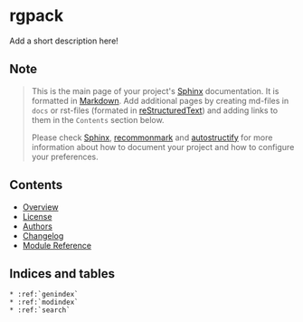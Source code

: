 # rgpack

Add a short description here!


## Note

> This is the main page of your project's [Sphinx] documentation. It is
> formatted in [Markdown]. Add additional pages by creating md-files in
> `docs` or rst-files (formated in [reStructuredText]) and adding links to
> them in the `Contents` section below.
>
> Please check [Sphinx], [recommonmark] and [autostructify] for more information
> about how to document your project and how to configure your preferences.


## Contents

* [Overview](readme)
* [License](license)
* [Authors](authors)
* [Changelog](changelog)
* [Module Reference](api/modules)


## Indices and tables

```eval_rst
* :ref:`genindex`
* :ref:`modindex`
* :ref:`search`
```

[Sphinx]: http://www.sphinx-doc.org/
[Markdown]: https://daringfireball.net/projects/markdown/
[reStructuredText]: http://www.sphinx-doc.org/en/master/usage/restructuredtext/basics.html
[recommonmark]: https://recommonmark.readthedocs.io/en/latest
[autostructify]: https://recommonmark.readthedocs.io/en/latest/auto_structify.html
